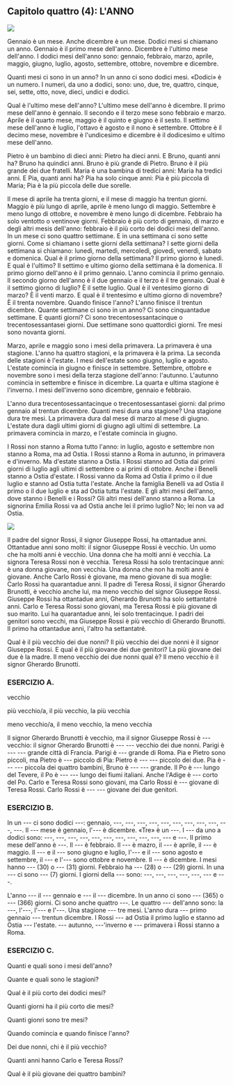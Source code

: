 ## Capitolo quattro (4): L'ANNO

![](c4.1.png)

Gennaio è un mese. Anche dicembre è un mese. Dodici mesi si chiamano un anno. Gennaio è il primo mese dell'anno. Dicembre è l'ultimo mese dell'anno. I dodici mesi dell'anno sono: gennaio, febbraio, marzo, aprile, maggio, giugno, luglio, agosto, settembre, ottobre, novembre e dicembre.

Quanti mesi ci sono in un anno? In un anno ci sono dodici mesi. «Dodici» è un numero. I numeri, da uno a dodici, sono: uno, due, tre, quattro, cinque, sei, sette, otto, nove, dieci, undici e dodici.

Qual è l'ultimo mese dell'anno? L'ultimo mese dell'anno è dicembre. Il primo mese dell'anno è gennaio. Il secondo e il terzo mese sono febbraio e marzo. Aprile è il quarto mese, maggio è il quinto e giugno è il sesto. Il settimo mese dell'anno è luglio, l'ottavo è agosto e il nono è settembre. Ottobre è il decimo mese, novembre è l'undicesimo e dicembre è il dodicesimo e ultimo mese dell'anno. 

Pietro è un bambino di dieci anni: Pietro ha dieci anni. E Bruno, quanti anni ha? Bruno ha quindici anni. Bruno è più grande di Pietro. Bruno è il più grande dei due fratelli. Maria è una bambina di tredici anni: Maria ha tredici anni. E Pia, quanti anni ha? Pia ha solo cinque anni: Pia è più piccola di Maria; Pia è la più piccola delle due sorelle.

Il mese di aprile ha trenta giorni, e il mese di maggio ha trentun giorni. Maggio è più lungo di aprile, aprile è meno lungo di maggio. Settembre è meno lungo di ottobre, e novembre è meno lungo di dicembre. Febbraio ha solo ventotto o ventinove giorni. Febbraio è più corto di gennaio, di marzo e degli altri mesis dell'anno: febbraio è il più corto dei dodici mesi dell'anno. In un mese ci sono quattro settimane. E in una settimana ci sono sette giorni. Come si chiamano i sette giorni della settimana? I sette giorni della settimana si chiamano: lunedì, martedì, mercoledì, giovedì, venerdì, sabato e domenica. Qual è il primo giorno della settimana? Il primo giorno è lunedì. E qual è l'ultimo? Il settimo e ultimo giorno della settimana è la domenica. Il primo giorno dell'anno è il primo gennaio. L'anno comincia il primo gennaio. Il secondo giorno dell'anno è il due gennaio e il terzo è il tre gennaio. Qual è il settimo giorno di luglio? È il sette luglio. Qual è il ventesimo giorno di marzo? È il venti marzo. E qual è il trentesimo e ultimo giorno di novembre? È il trenta novembre. Quando finisce l'anno? L'anno finisce il trentun dicembre. Quante settimane ci sono in un anno? Ci sono cinquantadue settimane. E quanti giorni? Ci sono trecentosessantacinque o trecentosessantasei giorni. Due settimane sono quattordici giorni. Tre mesi sono novanta giorni.

Marzo, aprile e maggio sono i mesi della primavera. La primavera è una stagione. L'anno ha quattro stagioni, e la primavera è la prima. La seconda delle stagioni è l'estate. I mesi dell'estate sono giugno, luglio e agosto. L'estate comincia in giugno e finisce in settembre. Settembre, ottobre e novembre sono i mesi della terza stagione dell'anno: l'autunno. L'autunno comincia in settembre e finisce in dicembre. La quarta e ultima stagione è l'inverno. I mesi dell'inverno sono dicembre, gennaio e febbraio.

L'anno dura trecentosessantacinque o trecentosessantasei giorni: dal primo gennaio al trentun dicembre. Quanti mesi dura una stagione? Una stagione dura tre mesi. La primavera dura dal mese di marzo al mese di giugno. L'estate dura dagli ultimi giorni di giugno agli ultimi di settembre. La primavera comincia in marzo, e l'estate comincia in giugno.

I Rossi non stanno a Roma tutto l'anno: in luglio, agosto e settembre non stanno a Roma, ma ad Ostia. I Rossi stanno a Roma in autunno, in primavera e d'inverno. Ma d'estate stanno a Ostia. I Rossi stanno ad Ostia dai primi giorni di luglio agli ultimi di settembre o ai primi di ottobre. Anche i Benelli stanno a Ostia d'estate. I Rossi vanno da Roma ad Ostia il primo o il due luglio e stanno ad Ostia tutta l'estate. Anche la famiglia Benelli va ad Ostia il primo o il due luglio e sta ad Ostia tutta l'estate. E gli altri mesi dell'anno, dove stanno i Benelli e i Rossi? Gli altri mesi dell'anno stanno a Roma. La signorina Emilia Rossi va ad Ostia anche lei il primo luglio? No; lei non va ad Ostia.

![](c4.2.png)

Il padre del signor Rossi, il signor Giuseppe Rossi, ha ottantadue anni. Ottantadue anni sono molti: il signor Giuseppe Rossi è vecchio. Un uomo che ha molti anni è vecchio. Una donna che ha molti anni è vecchia. La signora Teresa Rossi non è vecchia. Teresa Rossi ha solo trentacinque anni: è una donna giovane, non vecchia. Una donna che non ha molti anni è giovane. Anche Carlo Rossi è giovane, ma meno giovane di sua moglie: Carlo Rossi ha quarantadue anni. Il padre di Teresa Rossi, il signor Gherardo Brunotti, è vecchio anche lui, ma meno vecchio del signor Giuseppe Rossi. Giuseppe Rossi ha ottantadue anni, Gherardo Brunotti ha solo settantatré anni. Carlo e Teresa Rossi sono giovani, ma Teresa Rossi è più giovane di suo marito. Lui ha quarantadue anni, lei solo trentacinque. I padri dei genitori sono vecchi, ma Giuseppe Rossi è più vecchio di Gherardo Brunotti. Il primo ha ottantadue anni, l'altro ha settantatré.

Qual è il più vecchio dei due nonni? Il più vecchio dei due nonni è il signor Giuseppe Rossi. E qual è il più giovane dei due genitori? La più giovane dei due è la madre. Il meno vecchio dei due nonni qual è? Il meno vecchio è il signor Gherardo Brunotti.

### ESERCIZIO A.

vecchio

più vecchio/a, il più vecchio, la più vecchia

meno vecchio/a, il meno vecchio, la meno vecchia

Il signor Gherardo Brunotti è vecchio, ma il signor Giuseppe Rossi è --- vecchio: il signor Gherardo Brunotti è --- --- vecchio dei due nonni. Parigi è --- --- grande città di Francia. Parigi è --- grande di Roma. Pia e Pietro sono piccoli, ma Pietro è --- piccolo di Pia: Pietro è --- --- piccolo dei due. Pia è --- --- piccola dei quattro bambini, Bruno è --- --- grande. Il Po è --- lungo del Tevere, il Po è --- --- lungo dei fiumi italiani. Anche l'Adige è --- corto del Po. Carlo e Teresa Rossi sono giovani, ma Carlo Rossi è --- giovane di Teresa Rossi. Carlo Rossi è --- --- giovane dei due genitori.



### ESERCIZIO B.

In un --- ci sono dodici ---: gennaio, ---, ---, ---, ---, ---, ---, ---, ---, ---, ---, ---. Il --- mese è gennaio, l'--- è dicembre. «Tre» è un ---. I --- da uno a dodici sono: ---, ---, ---, ---, ---, ---, ---, ---, ---, ---, --- e ---. Il primo mese dell'anno è ---. Il --- è febbraio. Il --- è mazro, il --- è aprile, il --- è maggio. Il --- e il --- sono giugno e luglio, l'--- e il --- sono agosto e settembre, il --- e l'--- sono ottobre e novembre. Il --- è dicembre. I mesi hanno --- (30) o --- (31) giorni. Febbraio ha --- (28) o --- (29) giorni. In una --- ci sono --- (7) giorni. I giorni della --- sono: ---, ---, ---, ---, ---, --- e ---.

L'anno --- il --- gennaio e --- il --- dicembre. In un anno ci sono --- (365) o --- (366) giorni. Ci sono anche quattro ---. Le quattro --- dell'anno sono: la ---, l'---, l'--- e l'---. Una stagione --- tre mesi. L'anno dura --- primo gennaio --- trentun dicembre. I Rossi --- ad Ostia il primo luglio e stanno ad Ostia --- l'estate. --- autunno, ---'inverno e --- primavera i Rossi stanno a Roma.



### ESERCIZIO C.

Quanti e quali sono i mesi dell'anno?

Quante e quali sono le stagioni?

Qual è il più corto dei dodici mesi? 

Quanti giorni ha il più corto die mesi?

Quanti gionri sono tre mesi?

Quando comincia e quando finisce l'anno? 

Dei due nonni, chi è il più vecchio?

Quanti anni hanno Carlo e Teresa Rossi?

Qual è il più giovane dei quattro bambini?

<p style="page-break-after: always;"> </p>
<!--stackedit_data:
eyJoaXN0b3J5IjpbLTkxMjIyOTQ5MywxODk0NDI1MDA4LC02Nz
ExNTA4NjldfQ==
-->